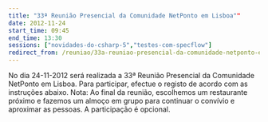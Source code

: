 ```yaml
---
title: "33ª Reunião Presencial da Comunidade NetPonto em Lisboa""
date: 2012-11-24
start_time: 09:45
end_time: 13:30
sessions: ["novidades-do-csharp-5","testes-com-specflow"]
redirect_from: /reuniao/33a-reuniao-presencial-da-comunidade-netponto-em-lisboa/
---
```

No dia 24-11-2012 será realizada a 33ª Reunião Presencial da Comunidade NetPonto em Lisboa. Para participar, efectue o registo de acordo com as instruções abaixo.
Nota: Ao final da reunião, escolhemos um restaurante próximo e fazemos um almoço em grupo para continuar o convívio e aproximar as pessoas. A participação é opcional.